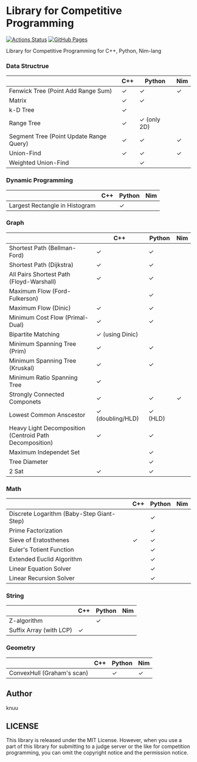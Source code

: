 # Library for Competitive Programming

[![Actions Status](https://github.com/knuu/contest_library/workflows/verify/badge.svg)](https://github.com/knuu/contest_library/actions)
[![GitHub Pages](https://img.shields.io/static/v1?label=GitHub+Pages&message=+&color=brightgreen&logo=github)](https://knuu.github.io/contest_library/)

Library for Competitive Programming for C++, Python, Nim-lang

### Data Structrue

|                                         | C++  | Python      | Nim  |
| --------------------------------------- | ---- | ----------- | ---- |
| Fenwick Tree (Point Add Range Sum)      | ✓    | ✓           | ✓    |
| Matrix                                  | ✓    | ✓           |      |
| k-D Tree                                | ✓    |             |      |
| Range Tree                              | ✓    | ✓ (only 2D) |      |
| Segment Tree (Point Update Range Query) | ✓    | ✓           | ✓    |
| Union-Find                              | ✓    | ✓           | ✓    |
| Weighted Union-Find                     |      | ✓           |      |

### Dynamic Programming

|                                | C++  | Python | Nim  |
| ------------------------------ | ---- | ------ | ---- |
| Largest Rectangle in Histogram |      | ✓      |      |

### Graph

|                                                              | C++              | Python  | Nim  |
| ------------------------------------------------------------ | ---------------- | ------- | ---- |
| Shortest Path (Bellman-Ford)                                 | ✓                | ✓       |      |
| Shortest Path (Dijkstra)                                     | ✓                | ✓       |      |
| All Pairs Shortest Path (Floyd-Warshall)                     | ✓                | ✓       |      |
| Maximum Flow (Ford-Fulkerson)                                |                  | ✓       |      |
| Maximum Flow (Dinic)                                         | ✓                | ✓       |      |
| Minimum Cost Flow (Primal-Dual)                              | ✓                | ✓       |      |
| Bipartite Matching                                           | ✓ (using Dinic)  |         |      |
| Minimum Spanning Tree (Prim)                                 | ✓                | ✓       |      |
| Minimum Spanning Tree (Kruskal)                              | ✓                | ✓       |      |
| Minimum Ratio Spanning Tree                                  | ✓                |         |      |
| Strongly Connected Componets                                 | ✓                | ✓       | ✓    |
| Lowest Common Anscestor                                      | ✓ (doubling/HLD) | ✓ (HLD) |      |
| Heavy Light Decomposition <br/>(Centroid Path Decomposition) | ✓                | ✓       |      |
| Maximum Independet Set                                       |                  | ✓       |      |
| Tree Diameter                                                |                  | ✓       |      |
| 2 Sat                                                        | ✓                | ✓       |      |

### Math

|                                           | C++  | Python | Nim  |
| ----------------------------------------- | ---- | ------ | ---- |
| Discrete Logarithm (Baby-Step Giant-Step) |      | ✓      |      |
| Prime Factorization                       |      | ✓      |      |
| Sieve of Eratosthenes                     | ✓    | ✓      |      |
| Euler's Totient Function                  |      | ✓      |      |
| Extended Euclid Algorithm                 |      | ✓      |      |
| Linear Equation Solver                    |      | ✓      |      |
| Linear Recursion Solver                   |      | ✓      |      |

### String

|                         | C++  | Python | Nim  |
| ----------------------- | ---- | ------ | ---- |
| Z-algorithm             |      | ✓      |      |
| Suffix Array (with LCP) | ✓    |        |      |

### Geometry

|                            | C++  | Python | Nim  |
| -------------------------- | ---- | ------ | ---- |
| ConvexHull (Graham's scan) |      | ✓      | ✓    |



## Author

knuu

## LICENSE

This library is released under the MIT License. However, when you use a part of this library for submitting to a judge server or the like for competition programming, you can omit the copyright notice and the permission notice.
